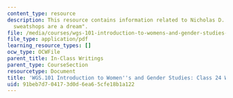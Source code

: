 ```yaml
---
content_type: resource
description: This resource contains information related to Nicholas D. Kristof's "where
  sweatshops are a dream".
file: /media/courses/wgs-101-introduction-to-womens-and-gender-studies-fall-2014/91beb7d704173d0d6ea65cfe18b1a122_MITWGS_101F14_InClass24.pdf
file_type: application/pdf
learning_resource_types: []
ocw_type: OCWFile
parent_title: In-Class Writings
parent_type: CourseSection
resourcetype: Document
title: 'WGS.101 Introduction to Women''s and Gender Studies: Class 24 Writing'
uid: 91beb7d7-0417-3d0d-6ea6-5cfe18b1a122
---
```

